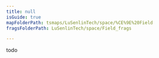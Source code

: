 ```yaml
---
title: null
isGuide: true
mapFolderPath: tsmaps/LuSenlinTech/space/%CE%9E%20Field
fragsFolderPath: LuSenlinTech/space/Field_frags

---
```



<!-- tsGuideRenderComment {"guide":{"id":"tspQI60vv","path":"LuSenlinTech/space","fragmentFolderPath":"LuSenlinTech/space/Field_frags"},"fragment":{"id":"tspQI60vv","topLevelMapKey":"s7LPnd2Oy","mapKeyChain":"s7LPnd2Oy","guideID":"tspQI61lu","guidePath":"c:/GitHub/MuddySpud/MuddySpud.github.io/tsmaps/LuSenlinTech/space/Field.tsmap","chartKey":"s7LPnd2Oy","isLeaf":true,"options":[]}} -->

todo